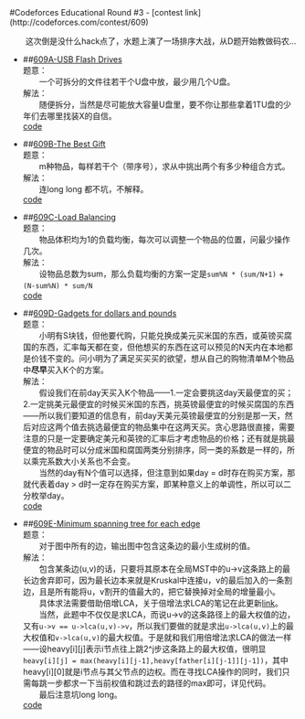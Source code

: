 <section>
#Codeforces Educational Round #3
- [contest link](http://codeforces.com/contest/609)  
  

　　这次倒是没什么hack点了，水题上演了一场排序大战，从D题开始教做码农...  

- ##[609A-USB Flash Drives](http://codeforces.com/contest/609/problem/A)  
题意：  
　　一个可拆分的文件往若干个U盘中放，最少用几个U盘。 　　  
解法：  
　　随便拆分，当然是尽可能放大容量U盘里，要不你让那些拿着1TU盘的少年们去哪里找装X的自信。　　
　　
  　　  
  [code](https://github.com/zhyack/Codeforces/blob/master/609_Educational%20Round%233/609A.cpp)  

- ##[609B-The Best Gift](http://codeforces.com/contest/609/problem/B)  
题意：  
　　m种物品，每样若干个（带序号），求从中挑出两个有多少种组合方式。　　  
解法：  
　　连long long 都不坑，不解释。  　　
  　　
  　　
  　　  
  [code](https://github.com/zhyack/Codeforces/blob/master/609_Educational%20Round%233/609B.cpp)  

- ##[609C-Load Balancing](http://codeforces.com/contest/609/problem/C)  
题意：  
　　物品体积均为1的负载均衡，每次可以调整一个物品的位置，问最少操作几次。　  
解法：  
　　设物品总数为sum，那么负载均衡的方案一定是`sum%N * (sum/N+1)` + `(N-sum%N) * sum/N` 　　
  　　  
  [code](https://github.com/zhyack/Codeforces/blob/master/609_Educational%20Round%233/609C.cpp)  

- ##[609D-Gadgets for dollars and pounds](http://codeforces.com/contest/609/problem/D)  
题意：  
　　小明有S块钱，但他要代购，只能兑换成美元买米国的东西，或英镑买腐国的东西，汇率每天都在变，但他想买的东西在这可以预见的N天内在本地都是价钱不变的。问小明为了满足买买买的欲望，想从自己的购物清单M个物品中**尽早**买入K个的方案。　  
解法：  
　　假设我们在前day天买入K个物品——1.一定会要挑这day天最便宜的买；2.一定挑美元最便宜的时候买米国的东西，挑英镑最便宜的时候买腐国的东西——所以我们要知道的信息有，前day天美元英镑最便宜的分别是那一天，然后对应这两个值去挑选最便宜的物品集中在这两天买。贪心思路很直接，需要注意的只是一定要确定美元和英镑的汇率后才考虑物品的价格；还有就是挑最便宜的物品时可以分成米国和腐国两类分别排序，同一类的系数是一样的，所以乘完系数大小关系也不会变。  
　　当然的day有N个值可以选择，但注意到如果day = d时存在购买方案，那就代表着day > d时一定存在购买方案，即某种意义上的单调性，所以可以二分枚举day。
 　　
  　　  
  [code](https://github.com/zhyack/Codeforces/blob/master/609_Educational%20Round%233/609D.cpp)  

- ##[609E-Minimum spanning tree for each edge](http://codeforces.com/contest/609/problem/E)  
题意：  
　　对于图中所有的边，输出图中包含这条边的最小生成树的值。  
解法：  
　　包含某条边(u,v)的话，只要将其原本在全局MST中的u->v这条路上的最长边舍弃即可，因为最长边本来就是Kruskal中连接u，v的最后加入的一条割边，且是所有能将u，v割开的值最大的，把它替换掉对全局的增量最小。  
　　具体求法需要借助倍增LCA，关于倍增法求LCA的笔记在此更新[link](https://zhyack.github.io/posts/2015_12_22_LCA-Binary-Lifting-Note.html)。  
　　当然，此题中不仅仅是求LCA，而说u->v的这条路径上的最大权值的边，又有`u->v == u->lca(u,v)->v`，所以我们要做的就是求出`u->lca(u,v)`上的最大权值和`v->lca(u,v)`的最大权值。于是就和我们用倍增法求LCA的做法一样——设heavy[i][j]表示i节点往上跳2^j步这条路上的最大权值，很明显`heavy[i][j] = max(heavy[i][j-1],heavy[father[i][j-1]][j-1])`，其中heavy[i][0]就是i节点与其父节点的边权。而在寻找LCA操作的同时，我们只需每跳一步都求一下当前权值和跳过去的路径的max即可，详见代码。  
　　最后注意坑long long。
  　　  
  [code](https://github.com/zhyack/Codeforces/blob/master/609_Educational%20Round%233/609E.cpp)  
</section>
